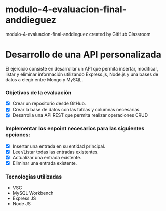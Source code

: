# modulo-4-evaluacion-final-anddieguez
modulo-4-evaluacion-final-anddieguez created by GitHub Classroom

# Desarrollo de una API personalizada
El ejercicio consiste en desarrollar un API que permita insertar,
modificar, listar y eliminar información utilizando Express.js, Node.js y una bases de datos a elegir
entre Mongo y MySQL.

### Objetivos de la evaluación
- [X] Crear un repositorio desde GitHub.
- [X] Crear la base de datos con las tablas y columnas necesarias.
- [X] Desarrolla una API REST que permita realizar operaciones CRUD

### Implementar los enpoint necesarios para las siguientes opciones:
- [X] Insertar una entrada en su entidad principal.
- [X] Leer/Listar todas las entradas existentes.
- [X] Actualizar una entrada existente.
- [X] Eliminar una entrada existente.

### Tecnologías utilizadas
- VSC
- MySQL Workbench
- Express JS
- Node JS

